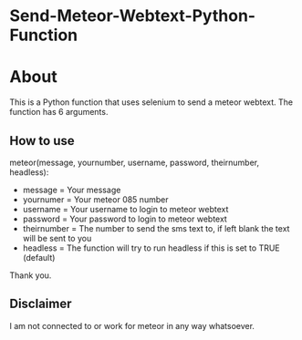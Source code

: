 # Send-Meteor-Webtext-Python-Function

# About
This is a Python function that uses selenium to send a meteor webtext. The function has 6 arguments.

## How to use

meteor(message, yournumber, username, password, theirnumber, headless):

* message = Your message
* yournumer = Your meteor 085 number
* username = Your username to login to meteor webtext
* password = Your password to login to meteor webtext
* theirnumber = The number to send the sms text to, if left blank the text will be sent to you
* headless = The function will try to run headless if this is set to TRUE (default)

Thank you.

## Disclaimer
I am not connected to or work for meteor in any way whatsoever. 
